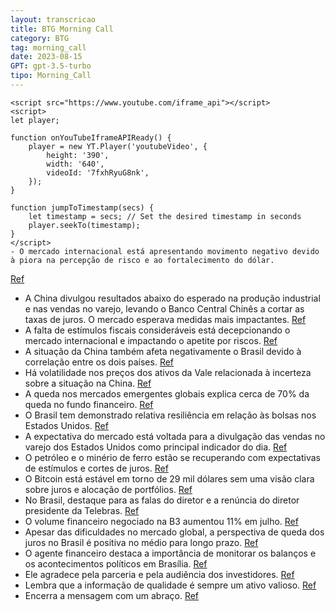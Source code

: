 ```yaml
---
layout: transcricao
title: BTG Morning Call 
category: BTG
tag: morning_call
date: 2023-08-15
GPT: gpt-3.5-turbo
tipo: Morning_Call
---
```



    <script src="https://www.youtube.com/iframe_api"></script>
    <script>
    let player;

    function onYouTubeIframeAPIReady() {
        player = new YT.Player('youtubeVideo', {
            height: '390',
            width: '640',
            videoId: '7fxhRyuG8nk',
        });
    }

    function jumpToTimestamp(secs) {
        let timestamp = secs; // Set the desired timestamp in seconds
        player.seekTo(timestamp);
    }
    </script>
    - O mercado internacional está apresentando movimento negativo devido à piora na percepção de risco e ao fortalecimento do dólar.
<a href="#" onclick="search_on_pdf('[00:01:57.600 --> 00:02:00.840]   Olá, investidores! Muito bom dia 6, está feira![00:02:00.840 --> ')">Ref</a>
- A China divulgou resultados abaixo do esperado na produção industrial e nas vendas no varejo, levando o Banco Central Chinês a cortar as taxas de juros. O mercado esperava medidas mais impactantes.
<a href="#" onclick="search_on_pdf('[00:01:57.600 --> 00:02:00.840]   Olá, investidores! Muito bom dia 6, está feira![00:02:00.840 --> ')">Ref</a>
- A falta de estímulos fiscais consideráveis está decepcionando o mercado internacional e impactando o apetite por riscos.
<a href="#" onclick="search_on_pdf('[00:01:57.600 --> 00:02:00.840]   Olá, investidores! Muito bom dia 6, está feira![00:02:00.840 --> ')">Ref</a>
- A situação da China também afeta negativamente o Brasil devido à correlação entre os dois países.
<a href="#" onclick="search_on_pdf('[00:01:57.600 --> 00:02:00.840]   Olá, investidores! Muito bom dia 6, está feira![00:02:00.840 --> ')">Ref</a>
- Há volatilidade nos preços dos ativos da Vale relacionada à incerteza sobre a situação na China.
<a href="#" onclick="search_on_pdf('[00:01:57.600 --> 00:02:00.840]   Olá, investidores! Muito bom dia 6, está feira![00:02:00.840 --> ')">Ref</a>
- A queda nos mercados emergentes globais explica cerca de 70% da queda no fundo financeiro.
<a href="#" onclick="search_on_pdf('[00:01:57.600 --> 00:02:00.840]   Olá, investidores! Muito bom dia 6, está feira![00:02:00.840 --> ')">Ref</a>
- O Brasil tem demonstrado relativa resiliência em relação às bolsas nos Estados Unidos.
<a href="#" onclick="search_on_pdf('[00:01:57.600 --> 00:02:00.840]   Olá, investidores! Muito bom dia 6, está feira![00:02:00.840 --> ')">Ref</a>
- A expectativa do mercado está voltada para a divulgação das vendas no varejo dos Estados Unidos como principal indicador do dia.
<a href="#" onclick="search_on_pdf('[00:01:57.600 --> 00:02:00.840]   Olá, investidores! Muito bom dia 6, está feira![00:02:00.840 --> ')">Ref</a>
- O petróleo e o minério de ferro estão se recuperando com expectativas de estímulos e cortes de juros.
<a href="#" onclick="search_on_pdf('[00:01:57.600 --> 00:02:00.840]   Olá, investidores! Muito bom dia 6, está feira![00:02:00.840 --> ')">Ref</a>
- O Bitcoin está estável em torno de 29 mil dólares sem uma visão clara sobre juros e alocação de portfólios.
<a href="#" onclick="search_on_pdf('[00:01:57.600 --> 00:02:00.840]   Olá, investidores! Muito bom dia 6, está feira![00:02:00.840 --> ')">Ref</a>
- No Brasil, destaque para as falas do diretor e a renúncia do diretor presidente da Telebras.
<a href="#" onclick="search_on_pdf('[00:01:57.600 --> 00:02:00.840]   Olá, investidores! Muito bom dia 6, está feira![00:02:00.840 --> ')">Ref</a>
- O volume financeiro negociado na B3 aumentou 11% em julho.
<a href="#" onclick="search_on_pdf('[00:01:57.600 --> 00:02:00.840]   Olá, investidores! Muito bom dia 6, está feira![00:02:00.840 --> ')">Ref</a>
- Apesar das dificuldades no mercado global, a perspectiva de queda dos juros no Brasil é positiva no médio para longo prazo.
<a href="#" onclick="search_on_pdf('[00:01:57.600 --> 00:02:00.840]   Olá, investidores! Muito bom dia 6, está feira![00:02:00.840 --> ')">Ref</a>
- O agente financeiro destaca a importância de monitorar os balanços e os acontecimentos políticos em Brasília.
<a href="#" onclick="search_on_pdf('[00:01:57.600 --> 00:02:00.840]   Olá, investidores! Muito bom dia 6, está feira![00:02:00.840 --> ')">Ref</a>
- Ele agradece pela parceria e pela audiência dos investidores.
<a href="#" onclick="search_on_pdf('[00:01:57.600 --> 00:02:00.840]   Olá, investidores! Muito bom dia 6, está feira![00:02:00.840 --> ')">Ref</a>
- Lembra que a informação de qualidade é sempre um ativo valioso.
<a href="#" onclick="search_on_pdf('[00:01:57.600 --> 00:02:00.840]   Olá, investidores! Muito bom dia 6, está feira![00:02:00.840 --> ')">Ref</a>
- Encerra a mensagem com um abraço.
<a href="#" onclick="search_on_pdf('[00:01:57.600 --> 00:02:00.840]   Olá, investidores! Muito bom dia 6, está feira![00:02:00.840 --> ')">Ref</a>
<div id="youtubeVideo"></div>
